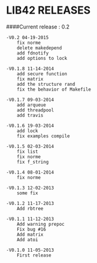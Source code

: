LIB42 RELEASES
===

####Current release : 0.2

	-V0.2 04-19-2015
		fix norme
		delete makedepend
		add fdnotify
		add options to lock

	-V0.1.8 11-14-2014
		add secure function
		fix matrix
		add the structure rand
		fix the behavior of Makefile

	-V0.1.7 09-03-2014
		add arqueue
		add threadpool
		add travis

	-V0.1.6 19-03-2014
		add lock
		fix examples compile

	-V0.1.5 02-03-2014
		fix list
		fix norme
		fix f_string

	-V0.1.4 08-01-2014
		fix norme

	-V0.1.3 12-02-2013
		some fix

	-V0.1.2 11-17-2013
		Add rbtree

	-V0.1.1 11-12-2013
		Add warning prepoc
		Fix bug #16
		Add matrix
		Add atoi

	-V0.1.0 11-05-2013
		First release
